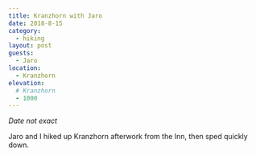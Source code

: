 ```yaml
---
title: Kranzhorn with Jaro
date: 2018-8-15
category:
  - hiking
layout: post
guests:
  - Jaro
location:
  - Kranzhorn
elevation:
  # Kranzhorn
  - 1000
---
```


*Date not exact*

Jaro and I hiked up Kranzhorn afterwork from the Inn, then sped quickly down.
